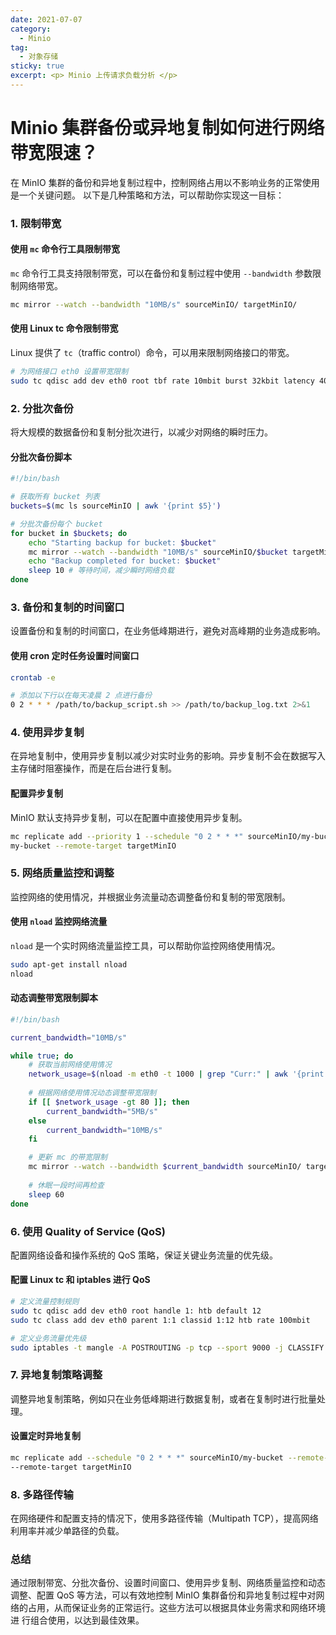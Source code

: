 ```yaml
---
date: 2021-07-07
category:
  - Minio 
tag:
  - 对象存储
sticky: true
excerpt: <p> Minio 上传请求负载分析 </p>
---
```

# Minio 集群备份或异地复制如何进行网络带宽限速？

在 MinIO 集群的备份和异地复制过程中，控制网络占用以不影响业务的正常使用是一个关键问题。
以下是几种策略和方法，可以帮助你实现这一目标：

### 1. 限制带宽

#### 使用 `mc` 命令行工具限制带宽

`mc` 命令行工具支持限制带宽，可以在备份和复制过程中使用 `--bandwidth` 参数限制网络带宽。

```bash
mc mirror --watch --bandwidth "10MB/s" sourceMinIO/ targetMinIO/
```

#### 使用 Linux tc 命令限制带宽

Linux 提供了 `tc`（traffic control）命令，可以用来限制网络接口的带宽。

```bash
# 为网络接口 eth0 设置带宽限制
sudo tc qdisc add dev eth0 root tbf rate 10mbit burst 32kbit latency 400ms
```

### 2. 分批次备份

将大规模的数据备份和复制分批次进行，以减少对网络的瞬时压力。

#### 分批次备份脚本

```bash
#!/bin/bash

# 获取所有 bucket 列表
buckets=$(mc ls sourceMinIO | awk '{print $5}')

# 分批次备份每个 bucket
for bucket in $buckets; do
    echo "Starting backup for bucket: $bucket"
    mc mirror --watch --bandwidth "10MB/s" sourceMinIO/$bucket targetMinIO/$bucket
    echo "Backup completed for bucket: $bucket"
    sleep 10 # 等待时间，减少瞬时网络负载
done
```

### 3. 备份和复制的时间窗口

设置备份和复制的时间窗口，在业务低峰期进行，避免对高峰期的业务造成影响。

#### 使用 cron 定时任务设置时间窗口

```bash
crontab -e

# 添加以下行以在每天凌晨 2 点进行备份
0 2 * * * /path/to/backup_script.sh >> /path/to/backup_log.txt 2>&1
```

### 4. 使用异步复制

在异地复制中，使用异步复制以减少对实时业务的影响。异步复制不会在数据写入主存储时阻塞操作，而是在后台进行复制。

#### 配置异步复制

MinIO 默认支持异步复制，可以在配置中直接使用异步复制。

```bash
mc replicate add --priority 1 --schedule "0 2 * * *" sourceMinIO/my-bucket --remote-bucket 
my-bucket --remote-target targetMinIO
```

### 5. 网络质量监控和调整

监控网络的使用情况，并根据业务流量动态调整备份和复制的带宽限制。

#### 使用 `nload` 监控网络流量

`nload` 是一个实时网络流量监控工具，可以帮助你监控网络使用情况。

```bash
sudo apt-get install nload
nload
```

#### 动态调整带宽限制脚本

```bash
#!/bin/bash

current_bandwidth="10MB/s"

while true; do
    # 获取当前网络使用情况
    network_usage=$(nload -m eth0 -t 1000 | grep "Curr:" | awk '{print $2}')
    
    # 根据网络使用情况动态调整带宽限制
    if [[ $network_usage -gt 80 ]]; then
        current_bandwidth="5MB/s"
    else
        current_bandwidth="10MB/s"
    fi

    # 更新 mc 的带宽限制
    mc mirror --watch --bandwidth $current_bandwidth sourceMinIO/ targetMinIO/
    
    # 休眠一段时间再检查
    sleep 60
done
```

### 6. 使用 Quality of Service (QoS)

配置网络设备和操作系统的 QoS 策略，保证关键业务流量的优先级。

#### 配置 Linux tc 和 iptables 进行 QoS

```bash
# 定义流量控制规则
sudo tc qdisc add dev eth0 root handle 1: htb default 12
sudo tc class add dev eth0 parent 1:1 classid 1:12 htb rate 100mbit

# 定义业务流量优先级
sudo iptables -t mangle -A POSTROUTING -p tcp --sport 9000 -j CLASSIFY --set-class 1:10
```

### 7. 异地复制策略调整

调整异地复制策略，例如只在业务低峰期进行数据复制，或者在复制时进行批量处理。

#### 设置定时异地复制

```bash
mc replicate add --schedule "0 2 * * *" sourceMinIO/my-bucket --remote-bucket my-bucket 
--remote-target targetMinIO
```

### 8. 多路径传输

在网络硬件和配置支持的情况下，使用多路径传输（Multipath TCP），提高网络利用率并减少单路径的负载。

### 总结

通过限制带宽、分批次备份、设置时间窗口、使用异步复制、网络质量监控和动态调整、配置 QoS 等方法，可以有效地控制
 MinIO 集群备份和异地复制过程中对网络的占用，从而保证业务的正常运行。这些方法可以根据具体业务需求和网络环境进
 行组合使用，以达到最佳效果。